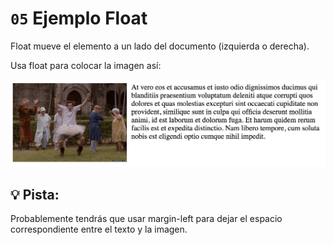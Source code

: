 # `05` Ejemplo Float

Float mueve el elemento a un lado del documento (izquierda o derecha).

Usa float para colocar la imagen así:

![ejemplo float](../../.learn/assets/GWK2xA2.png?raw=true)

## :bulb: Pista:

Probablemente tendrás que usar margin-left para dejar el espacio correspondiente entre el texto y la imagen.